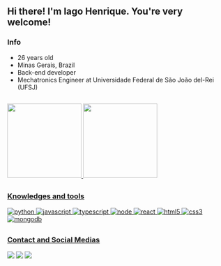 ## Hi there! I'm Iago Henrique. You're very welcome!
### Info
* 26 years old
* Minas Gerais, Brazil
* Back-end developer
* Mechatronics Engineer at Universidade Federal de São João del-Rei (UFSJ)

##
<div>
  <a href="https://github.com/iagohtavares">
  <img height="170em" src="https://github-readme-stats.vercel.app/api?username=Iagohtavares&show_icons=true&theme=github_dark&include_all_commits=true&count_private=true"/>
  <img height="170em" src="https://github-readme-stats.vercel.app/api/top-langs/?username=Iagohtavares&layout=compact&langs_count=7&theme=github_dark "/>
</div>

## 
### Knowledges and tools
<img alt="python" src="https://img.shields.io/badge/Python-3776AB?style=for-the-badge&logo=python&logoColor=white" target="_blank">
<img alt="javascript" src="https://img.shields.io/badge/JavaScript-F7DF1E?style=for-the-badge&logo=javascript&logoColor=black" target="_blank">
<img alt="typescript" src="https://img.shields.io/badge/TypeScript-007ACC?style=for-the-badge&logo=typescript&logoColor=white" target="_blank">
<img alt="node" src="https://img.shields.io/badge/Node.js-43853D?style=for-the-badge&logo=node.js&logoColor=white" target="_blank">
<img alt="react" src="https://img.shields.io/badge/React-20232A?style=for-the-badge&logo=react&logoColor=61DAFB" target="_blank">
<img alt="html5" src="https://img.shields.io/badge/HTML5-E34F26?style=for-the-badge&logo=html5&logoColor=white" target="_blank">
<img alt="css3" src="https://img.shields.io/badge/CSS3-1572B6?style=for-the-badge&logo=css3&logoColor=white" target="_blank">
<img alt="mongodb" src="https://img.shields.io/badge/MongoDB-4EA94B?style=for-the-badge&logo=mongodb&logoColor=white" target="_blank">


##
### Contact and Social Medias
<div> 
  <a href = "mailto:iagohtavares@gmail.com"><img src="https://img.shields.io/badge/-Gmail-%23333?style=for-the-badge&logo=gmail&logoColor=white" target="_blank"></a>
  <a href="https://www.linkedin.com/in/iago-henrique-05b204116/" target="_blank"><img src="https://img.shields.io/badge/-LinkedIn-%230077B5?style=for-the-badge&logo=linkedin&logoColor=white" target="_blank"></a> 
  <a href="https://instagram.com/iago_htavares" target="_blank"><img src="https://img.shields.io/badge/-Instagram-%23E4405F?style=for-the-badge&logo=instagram&logoColor=white" target="_blank"></a>
</div>
